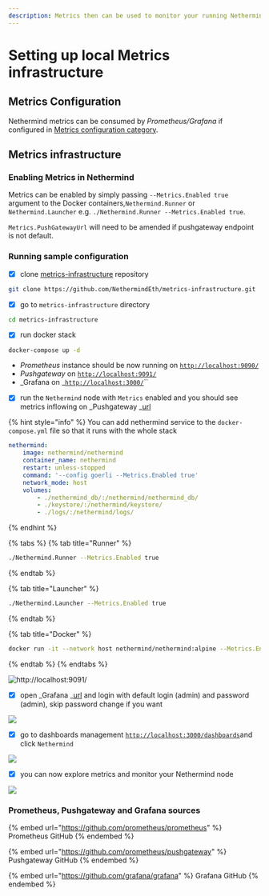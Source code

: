 ```yaml
---
description: Metrics then can be used to monitor your running Nethermind nodes
---
```


# Setting up local Metrics infrastructure

## Metrics Configuration

Nethermind metrics can be consumed by _Prometheus/Grafana_ if configured in [Metrics configuration category](../configuration/metrics.md).

## Metrics infrastructure

### Enabling Metrics in Nethermind

Metrics can be enabled by simply passing `--Metrics.Enabled true` argument to the Docker containers,`Nethermind.Runner` or `Nethermind.Launcher`  e.g. `./Nethermind.Runner --Metrics.Enabled true`.&#x20;

`Metrics.PushGatewayUrl` will need to be amended if pushgateway endpoint is not default.

### Running sample configuration

* [x] clone [metrics-infrastructure](https://github.com/NethermindEth/metrics-infrastructure) repository

```bash
git clone https://github.com/NethermindEth/metrics-infrastructure.git
```

* [x] go to `metrics-infrastructure` directory

```bash
cd metrics-infrastructure
```

* [x] run docker stack

```bash
docker-compose up -d
```

* _Prometheus_ instance should be now running on [`http://localhost:9090/`](http://localhost:9090)
* _Pushgateway_ on [`http://localhost:9091/`](http://localhost:9091)
* _Grafana on _[`http://localhost:3000/`](http://localhost:3000)``

<!---->

* [x] run the `Nethermind` node with `Metrics` enabled and you should see metrics inflowing on _Pushgateway _[url](http://localhost:9091)

{% hint style="info" %}
You can add nethermind service to the `docker-compose.yml` file so that it runs with the whole stack

```yaml
nethermind:
    image: nethermind/nethermind
    container_name: nethermind
    restart: unless-stopped
    command: '--config goerli --Metrics.Enabled true'
    network_mode: host
    volumes:
        - ./nethermind_db/:/nethermind/nethermind_db/
        - ./keystore/:/nethermind/keystore/
        - ./logs/:/nethermind/logs/
```
{% endhint %}

{% tabs %}
{% tab title="Runner" %}
```bash
./Nethermind.Runner --Metrics.Enabled true
```
{% endtab %}

{% tab title="Launcher" %}
```bash
./Nethermind.Launcher --Metrics.Enabled true
```
{% endtab %}

{% tab title="Docker" %}
```bash
docker run -it --network host nethermind/nethermind:alpine --Metrics.Enabled
```
{% endtab %}
{% endtabs %}

![http://localhost:9091/](https://nethermind.readthedocs.io/en/latest/\_images/pushgateway.png)

* [x] open _Grafana _[url](http://localhost:3000) and login with default login (admin) and password (admin), skip password change if you want

![](<../../.gitbook/assets/image (28).png>)

* [x] go to dashboards management [`http://localhost:3000/dashboards`](http://localhost:3000/dashboards)and click `Nethermind`&#x20;

![](<../../.gitbook/assets/image (26).png>)

* [x] you can now explore metrics and monitor your Nethermind node

![](<../../.gitbook/assets/image (29).png>)

### Prometheus, Pushgateway and Grafana sources

{% embed url="https://github.com/prometheus/prometheus" %}
Prometheus GitHub
{% endembed %}

{% embed url="https://github.com/prometheus/pushgateway" %}
Pushgateway GitHub
{% endembed %}

{% embed url="https://github.com/grafana/grafana" %}
Grafana GitHub
{% endembed %}
